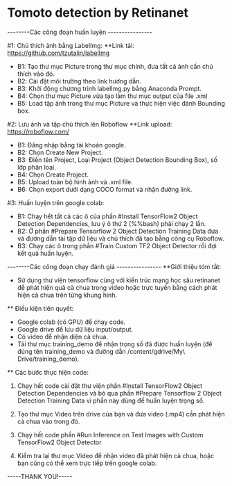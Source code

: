 # Tomoto detection by Retinanet

--------Các công đoạn huấn luyện ----------------

#1: Chú thích ảnh bằng LabelImg:
**Link tải: https://github.com/tzutalin/labelImg
 - B1: Tạo thư mục Picture trong thư mục chính,
đưa tất cả ảnh cần chú thích vào đó.
 - B2: Cài đặt môi trường theo link hướng dẫn.
 - B3: Khởi động chương trình labelImg.py bằng
Anaconda Prompt.
 - B4: Chọn thư mục Picture vừa tạo làm thư mục
output của file .xml
 - B5: Load tập ảnh trong thư mục Picture và thực
hiện việc đánh Bounding box.

#2: Lưu ảnh và tập chú thích lên Roboflow
**Link upload: https://roboflow.com/
 - B1: Đăng nhập bằng tài khoản google.
 - B2: Chọn Create New Project.
 - B3: Điền tên Project, Loại Project (Object 
Detection Bounding Box), số lớp phân loại.
 - B4: Chọn Create Project.
 - B5: Upload toàn bộ hình ảnh và .xml file.
 - B6: Chọn export dưới dạng COCO format và nhận
đường link.

#3: Huấn luyện trên google colab:
 - B1: Chạy hết tất cả các ô của phần #Install
TensorFlow2 Object Detection Dependencies, lưu ý
ô thứ 2 (%%bash) phải chạy 2 lần.
 - B2: Ở phần #Prepare Tensorflow 2 Object 
Detection Training Data đưa và đường dẫn tải 
tập dữ liệu và chú thích đã tạo bằng công cụ 
Roboflow.
 - B3: Chạy các ô trong phần #Train Custom TF2 
Object Detector rồi đợi kết quả huấn luyện.

--------Các công đoạn chạy đánh giá ----------------
**Giới thiệu tóm tắt:
 - Sử dụng thư viện tensorflow cùng với kiến
trúc mạng học sâu retinanet để phát hiện quả
cà chua trong video hoặc trực tuyến bằng cách 
phát hiện cà chua trên từng khung hình.

** Điều kiện tiên quyết: 
 - Google colab (có GPU) để chạy code.
 - Google drive để lưu dữ liệu input/output.
 - Có video để nhận diện cà chua.
 - Tải thư mục training_demo để nhận trọng số đã được huấn luyện 
   (để đúng tên training_demo và đường dẫn /content/gdrive/My\ Drive/training_demo).

** Các bước thực hiện code:
 1. Chạy hết code cài đặt thư viện phần #Install
TensorFlow2 Object Detection Dependencies và 
bỏ qua phần #Prepare Tensorflow 2 Object 
Detection Training Data vì phần này dùng để huấn
luyện trọng số.

 2. Tạo thư mục Video trên drive của bạn và đưa
video (.mp4) cần phát hiện cà chua vào trong đó.

 3. Chạy hết code phần #Run Inference on Test 
Images with Custom TensorFlow2 Object Detector

 4. Kiểm tra lại thư mục Video để nhận video đã
phát hiện cà chua, hoặc bạn cũng có thể xem trực 
tiếp trên google colab.


-----THANK YOU!-----
